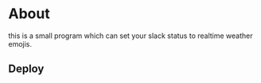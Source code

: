 About
=====

this is a small program which can set your slack status to realtime weather emojis.

Deploy
-------